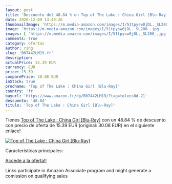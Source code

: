 ```yaml
---
layout: post
title: 'Descuento del 48.84 % en Top of The Lake : China Girl [Blu-Ray]'
date: 2020-12-09 13:49:26
thumbnailImage: 'https://m.media-amazon.com/images/I/51tpysw0jDL._SL200_.jpg'
image: 'https://m.media-amazon.com/images/I/51tpysw0jDL._SL200_.jpg'
images: [ 'https://m.media-amazon.com/images/I/51tpysw0jDL._SL200_.jpg' ]
comments: true
category: ofertas
author: ring
slug: 'B07442LM19-fr'
description:
actualPrice: 15.39 EUR
currency: EUR
price: 15.39
comparePrice: 30.08 EUR
inStock: true
prodname: 'Top of The Lake : China Girl [Blu-Ray]'
country: 'fr'
buyurl: 'https://www.amazon.fr/dp/B07442LM19/?tag=tolees0d-21'
descuento: '48.84'
titulo: 'Top of The Lake : China Girl [Blu-Ray]'
---
```


Tienes [Top of The Lake : China Girl [Blu-Ray]](https://www.amazon.fr/dp/B07442LM19/?tag=tolees0d-21) con un 48.84 % de descuento con precio de oferta de 15.39 EUR (original: 30.08 EUR) en el siguiente enlace!

[![Top of The Lake : China Girl [Blu-Ray]](https://m.media-amazon.com/images/I/51tpysw0jDL._SL200_.jpg)](https://www.amazon.fr/dp/B07442LM19/?tag=tolees0d-21)

Características principales:


[Accede a la oferta!!](https://www.amazon.fr/dp/B07442LM19/?tag=tolees0d-21)

Links participate in Amazon Associate program and might generate a comission on qualifying sales


